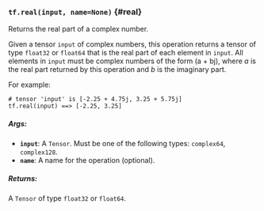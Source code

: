 ### `tf.real(input, name=None)` {#real}

Returns the real part of a complex number.

Given a tensor `input` of complex numbers, this operation returns a tensor of
type `float32` or `float64` that is the real part of each element in `input`.
All elements in `input` must be complex numbers of the form \(a + bj\),
where *a* is the real part returned by this operation and *b* is the
imaginary part.

For example:

```
# tensor 'input' is [-2.25 + 4.75j, 3.25 + 5.75j]
tf.real(input) ==> [-2.25, 3.25]
```

##### Args:


*  <b>`input`</b>: A `Tensor`. Must be one of the following types: `complex64`,
       `complex128`.
*  <b>`name`</b>: A name for the operation (optional).

##### Returns:

  A `Tensor` of type `float32` or `float64`.


